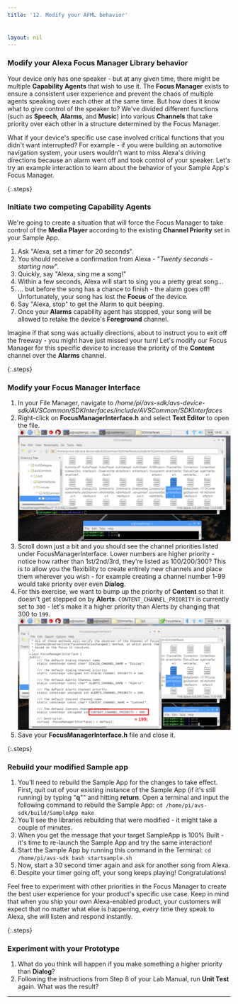 ```yaml
---
title: '12. Modify your AFML behavior'


layout: nil
---
```


### Modify your Alexa Focus Manager Library behavior

Your device only has one speaker - but at any given time, there might be multiple **Capability Agents** that wish to use it.  The **Focus Manager** exists to ensure a consistent user experience and prevent the chaos of multiple agents speaking over each other at the same time.  But how does it know what to give control of the speaker to?  We've divided different functions (such as **Speech**, **Alarms**, and **Music**) into various **Channels** that take priority over each other in a structure determined by the Focus Manager.  

What if your device's specific use case involved critical functions that you didn't want interrupted?  For example - if you were building an automotive navigation system, your users wouldn't want to miss Alexa's driving directions because an alarm went off and took control of your speaker.  Let's try an example interaction to learn about the behavior of your Sample App's Focus Manager.

{:.steps}
### Initiate two competing Capability Agents

We're going to create a situation that will force the Focus Manager to take control of the **Media Player** according to the existing **Channel Priority** set in your Sample App.

1.  Ask "Alexa, set a timer for 20 seconds".
2.  You should receive a confirmation from Alexa - "*Twenty seconds - starting now*".
3.  Quickly, say "Alexa, sing me a song!"
4.  Within a few seconds, Alexa will start to sing you a pretty great song...  
5.  ... but before the song has a chance to finish - the alarm goes off!  Unfortunately, your song has lost the **Focus** of the device.
6.  Say "Alexa, stop" to get the Alarm to quit beeping.
7.  Once your **Alarms** capability agent has stopped, your song will be allowed to retake the device's **Foreground** channel.

Imagine if that song was actually directions, about to instruct you to exit off the freeway - you might have just missed your turn!  Let's modify our Focus Manager for this specific device to increase the priority of the **Content** channel over the **Alarms** channel.

{:.steps}
### Modify your Focus Manager Interface

1.  In your File Manager, navigate to */home/pi/avs-sdk/avs-device-sdk/AVSCommon/SDKInterfaces/include/AVSCommon/SDKInterfaces*
2.  Right-click on **FocusManagerInterface.h** and select **Text Editor** to open the file.
![FM_location](../assets/focusManagerLocation.png)
3.  Scroll down just a bit and you should see the channel priorities listed under FocusManagerInterface.  Lower numbers are higher priority - notice how rather than 1st/2nd/3rd, they're listed as 100/200/300?  This is to allow you the flexibility to create entirely new channels and place them wherever you wish - for example creating a channel number 1-99 would take priority over even **Dialog**.  
4.  For this exercise, we want to bump up the priority of **Content** so that it doesn't get stepped on by **Alerts**.  `CONTENT_CHANNEL_PRIORITY` is currently set to `300` - let's make it a higher priority than Alerts by changing that 300 to `199`.
![FM_mod](../assets/focusManager.png)
5.  Save your **FocusManagerInterface.h** file and close it.

{:.steps}
### Rebuild your modified Sample app

1.  You'll need to rebuild the Sample App for the changes to take effect.  First, quit out of your existing instance of the Sample App (if it's still running) by typing "**q**"" and hitting **return**.  Open a terminal and input the following command to rebuild the Sample App:
`cd /home/pi/avs-sdk/build/SampleApp
make
`
2.  You'll see the libraries rebuilding that were modified - it might take a couple of minutes.
3.  When you get the message that your target SampleApp is 100% Built - it's time to re-launch the Sample App and try the same interaction!
4.  Start the Sample App by running this command in the Terminal:
`cd /home/pi/avs-sdk
bash startsample.sh
`
5.  Now, start a 30 second timer again and ask for another song from Alexa.
6.  Despite your timer going off, your song keeps playing!  Congratulations!

Feel free to experiment with other priorities in the Focus Manager to create the best user experience for your product's specific use case.  Keep in mind that when you ship your own Alexa-enabled product, your customers will expect that no matter what else is happening, *every* time they speak to Alexa, she will listen and respond instantly.  

{:.steps}
### Experiment with your Prototype

1.  What do you think will happen if you make something a higher priority than **Dialog**?
2.  Following the instructions from Step 8 of your Lab Manual, run **Unit Test** again.  What was the result?


---
